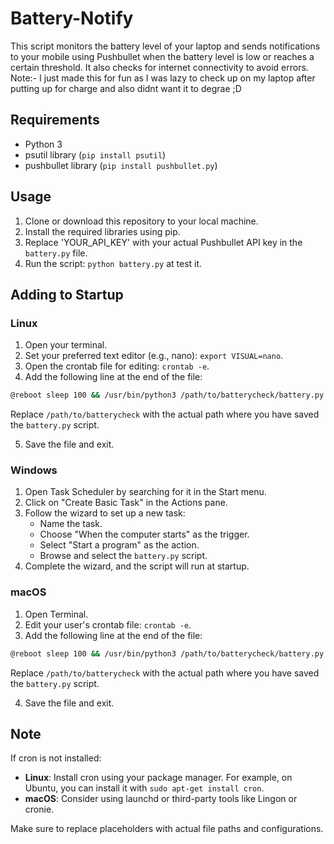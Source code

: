 # Battery-Notify

This script monitors the battery level of your laptop and sends notifications to your mobile using Pushbullet when the battery level is low or reaches a certain threshold. It also checks for internet connectivity to avoid errors.
Note:- I just made this for fun as I was lazy to check up on my laptop after putting up for charge and also didnt want it to degrae ;D
## Requirements

- Python 3
- psutil library (`pip install psutil`)
- pushbullet library (`pip install pushbullet.py`)

## Usage

1. Clone or download this repository to your local machine.
2. Install the required libraries using pip.
3. Replace 'YOUR_API_KEY' with your actual Pushbullet API key in the `battery.py` file.
4. Run the script: `python battery.py` at test it.

## Adding to Startup

### Linux

1. Open your terminal.
2. Set your preferred text editor (e.g., nano): `export VISUAL=nano`.
3. Open the crontab file for editing: `crontab -e`.
4. Add the following line at the end of the file:

```bash
@reboot sleep 100 && /usr/bin/python3 /path/to/batterycheck/battery.py > /path/to/batterycheck/battery.log 2>&1
```

Replace `/path/to/batterycheck` with the actual path where you have saved the `battery.py` script.

5. Save the file and exit.

### Windows

1. Open Task Scheduler by searching for it in the Start menu.
2. Click on "Create Basic Task" in the Actions pane.
3. Follow the wizard to set up a new task:
   - Name the task.
   - Choose "When the computer starts" as the trigger.
   - Select "Start a program" as the action.
   - Browse and select the `battery.py` script.
4. Complete the wizard, and the script will run at startup.

### macOS

1. Open Terminal.
2. Edit your user's crontab file: `crontab -e`.
3. Add the following line at the end of the file:

```bash
@reboot sleep 100 && /usr/bin/python3 /path/to/batterycheck/battery.py > /path/to/batterycheck/battery.log 2>&1
```

Replace `/path/to/batterycheck` with the actual path where you have saved the `battery.py` script.

4. Save the file and exit.

## Note

If cron is not installed:

- **Linux**: Install cron using your package manager. For example, on Ubuntu, you can install it with `sudo apt-get install cron`.
- **macOS**: Consider using launchd or third-party tools like Lingon or cronie.

Make sure to replace placeholders with actual file paths and configurations.

